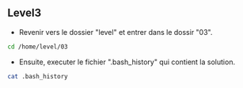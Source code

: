 ## Level3
- Revenir vers le dossier "level" et entrer dans le dossir "03".
```bash
cd /home/level/03
```
 - Ensuite, executer le fichier ".bash_history" qui contient la solution.
```bash
cat .bash_history
```
